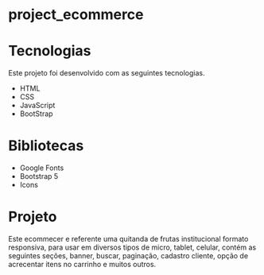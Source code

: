 # project_ecommerce

# Tecnologias
Este projeto foi desenvolvido com as seguintes tecnologias.

* HTML
* CSS
* JavaScript
* BootStrap

# Bibliotecas
- Google Fonts
- Bootstrap 5
- Icons

# Projeto 

Este ecommecer e referente  uma quitanda de frutas institucional formato responsiva, para usar em diversos 
tipos de micro, tablet, celular, contém  as seguintes seções, banner, buscar, paginação, cadastro cliente,
opção de acrecentar itens no carrinho e muitos outros. 
